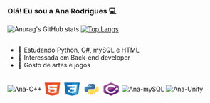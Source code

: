 ### Olá! Eu sou a Ana Rodrigues 💻

![Anurag's GitHub stats](https://github-readme-stats.vercel.app/api?username=anaagrodrigues&show_icons=true&theme=tokyonight) 
[![Top Langs](https://github-readme-stats.vercel.app/api/top-langs/?username=anaagrodrigues&layout=compact&theme=tokyonight)](https://github.com/anaagrodrigues/github-readme-stats)
##

- 🌱 Estudando Python, C#, mySQL e HTML
- 💬 Interessada em Back-end developer
- 🎨 Gosto de artes e jogos


<div style="display: inline_block"><br>

  <img align="center" alt="Ana-C++" height="30" width="40" src="https://cdn.jsdelivr.net/gh/devicons/devicon/icons/cplusplus/cplusplus-original.svg" />
  <img align="center" alt="Ana-HTML" height="30" width="40" src="https://raw.githubusercontent.com/devicons/devicon/master/icons/html5/html5-original.svg">
  <img align="center" alt="Ana-CSS" height="30" width="40" src="https://raw.githubusercontent.com/devicons/devicon/master/icons/css3/css3-original.svg">
  <img align="center" alt="Ana-Python" height="30" width="40" src="https://raw.githubusercontent.com/devicons/devicon/master/icons/python/python-original.svg">
  <img align="center" alt="Ana-Csharp" height="30" width="40" src="https://raw.githubusercontent.com/devicons/devicon/master/icons/csharp/csharp-original.svg">
  <img align="center" alt="Ana-mySQL" height="30" width="40" src="https://cdn.jsdelivr.net/gh/devicons/devicon/icons/mysql/mysql-original.svg" />
  <img align="center" alt="Ana-Unity" height="30" width="40" src="https://cdn.jsdelivr.net/gh/devicons/devicon/icons/unity/unity-original.svg" />                    
</div>

##
          
